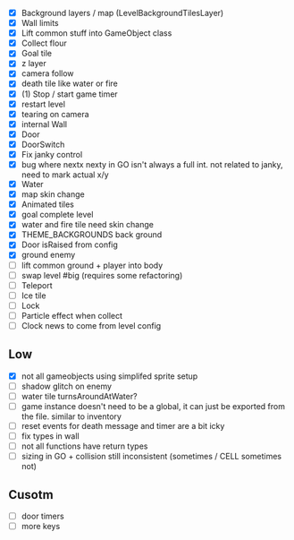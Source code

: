 - [x] Background layers / map (LevelBackgroundTilesLayer)
- [x] Wall limits
- [x] Lift common stuff into GameObject class
- [x] Collect flour
- [x] Goal tile
- [x] z layer
- [x] camera follow
- [x] death tile like water or fire
- [x] (1) Stop / start game timer
- [x] restart level
- [x] tearing on camera
- [x] internal Wall
- [x] Door
- [x] DoorSwitch
- [x] Fix janky control
- [x] bug where nextx nexty in GO isn't always a full int. not related to janky, need to mark actual x/y
- [x] Water
- [x] map skin change
- [x] Animated tiles
- [x] goal complete level
- [x] water and fire tile need skin change
- [x] THEME_BACKGROUNDS back ground
- [x] Door isRaised from config
- [x] ground enemy
- [ ] lift common ground + player into body
- [ ] swap level #big (requires some refactoring)
- [ ] Teleport
- [ ] Ice tile
- [ ] Lock
- [ ] Particle effect when collect
- [ ] Clock news to come from level config

## Low

- [x] not all gameobjects using simplifed sprite setup
- [ ] shadow glitch on enemy
- [ ] water tile turnsAroundAtWater?
- [ ] game instance doesn't need to be a global, it can just be exported from the file. similar to inventory
- [ ] reset events for death message and timer are a bit icky
- [ ] fix types in wall
- [ ] not all functions have return types
- [ ] sizing in GO + collision still inconsistent (sometimes / CELL sometimes not)

## Cusotm

- [ ] door timers
- [ ] more keys
